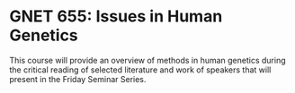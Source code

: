 # GNET 655: Issues in Human Genetics

This course will provide an overview of methods in human genetics during the critical reading of selected literature and work of speakers that will present in the Friday Seminar Series.